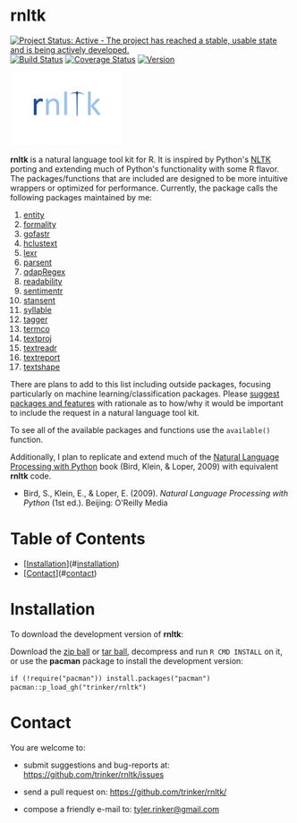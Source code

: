 rnltk
============


[![Project Status: Active - The project has reached a stable, usable
state and is being actively
developed.](http://www.repostatus.org/badges/0.1.0/active.svg)](http://www.repostatus.org/#active)
[![Build
Status](https://travis-ci.org/trinker/rnltk.svg?branch=master)](https://travis-ci.org/trinker/rnltk)
[![Coverage
Status](https://coveralls.io/repos/trinker/rnltk/badge.svg?branch=master)](https://coveralls.io/r/trinker/rnltk?branch=master)
<a href="https://img.shields.io/badge/Version-0.0.1-orange.svg"><img src="https://img.shields.io/badge/Version-0.0.1-orange.svg" alt="Version"/></a>
</p>
<img src="inst/rnltk_logo/r_rnltk_logo.png" width="200" alt="rnltk Logo">

**rnltk** is a natural language tool kit for R. It is inspired by
Python's [NLTK](http://www.nltk.org/) porting and extending much of
Python's functionality with some R flavor. The packages/functions that
are included are designed to be more intuitive wrappers or optimized for
performance. Currently, the package calls the following packages
maintained by me:

1.  [entity](https://github.com/trinker/entity)
2.  [formality](https://github.com/trinker/formality)
3.  [gofastr](https://github.com/trinker/gofastr)
4.  [hclustext](https://github.com/trinker/hclustext)
5.  [lexr](https://github.com/trinker/lexr)
6.  [parsent](https://github.com/trinker/parsent)
7.  [qdapRegex](https://github.com/trinker/qdapRegex)
8.  [readability](https://github.com/trinker/readability)
9.  [sentimentr](https://github.com/trinker/sentimentr)
10. [stansent](https://github.com/trinker/stansent)
11. [syllable](https://github.com/trinker/syllable)
12. [tagger](https://github.com/trinker/tagger)
13. [termco](https://github.com/trinker/termco)
14. [textproj](https://github.com/trinker/textproj)
15. [textreadr](https://github.com/trinker/textreadr)
16. [textreport](https://github.com/trinker/textreport)
17. [textshape](https://github.com/trinker/textshape)

There are plans to add to this list including outside packages, focusing
particularly on machine learning/classification packages. Please
[suggest packages and features](https://github.com/trinker/rnltk/issues)
with rationale as to how/why it would be important to include the
request in a natural language tool kit.

To see all of the available packages and functions use the `available()`
function.

Additionally, I plan to replicate and extend much of the [Natural
Language Processing with Python](http://www.nltk.org/book/) book (Bird,
Klein, & Loper, 2009) with equivalent **rnltk** code.

-   Bird, S., Klein, E., & Loper, E. (2009). *Natural Language
    Processing with Python* (1st ed.). Beijing: O'Reilly Media


Table of Contents
============

-   [[Installation](#installation)](#[installation](#installation))
-   [[Contact](#contact)](#[contact](#contact))

Installation
============


To download the development version of **rnltk**:

Download the [zip ball](https://github.com/trinker/rnltk/zipball/master)
or [tar ball](https://github.com/trinker/rnltk/tarball/master),
decompress and run `R CMD INSTALL` on it, or use the **pacman** package
to install the development version:

    if (!require("pacman")) install.packages("pacman")
    pacman::p_load_gh("trinker/rnltk")

Contact
=======

You are welcome to:   
- submit suggestions and bug-reports at: <https://github.com/trinker/rnltk/issues>   
- send a pull request on: <https://github.com/trinker/rnltk/>  

- compose a friendly e-mail to: <tyler.rinker@gmail.com>